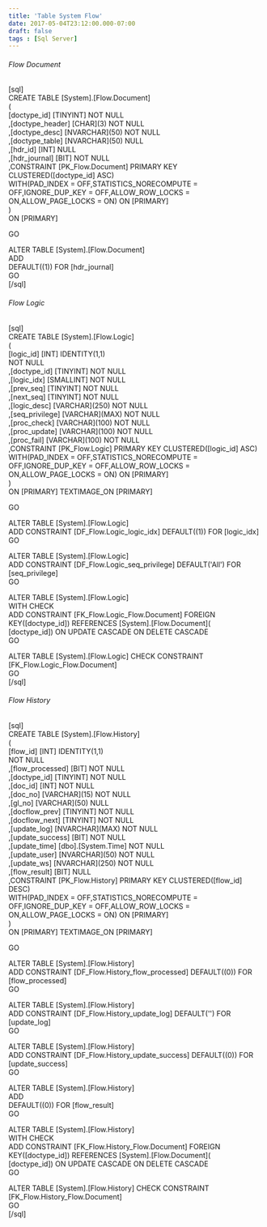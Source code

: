 ```yaml
---
title: 'Table System Flow'
date: 2017-05-04T23:12:00.000-07:00
draft: false
tags : [Sql Server]
---
```


###### Flow Document

  
  
  
\[sql\]  
CREATE TABLE \[System\].\[Flow.Document\]  
(  
\[doctype_id\] \[TINYINT\] NOT NULL  
,\[doctype_header\] \[CHAR\](3) NOT NULL  
,\[doctype_desc\] \[NVARCHAR\](50) NOT NULL  
,\[doctype_table\] \[NVARCHAR\](50) NULL  
,\[hdr_id\] \[INT\] NULL  
,\[hdr_journal\] \[BIT\] NOT NULL  
,CONSTRAINT \[PK\_Flow.Document\] PRIMARY KEY CLUSTERED(\[doctype\_id\] ASC)  
WITH(PAD\_INDEX = OFF,STATISTICS\_NORECOMPUTE = OFF,IGNORE\_DUP\_KEY = OFF,ALLOW\_ROW\_LOCKS = ON,ALLOW\_PAGE\_LOCKS = ON) ON \[PRIMARY\]  
)  
ON \[PRIMARY\]  
  
GO  
  
ALTER TABLE \[System\].\[Flow.Document\]  
ADD  
DEFAULT((1)) FOR \[hdr_journal\]  
GO  
\[/sql\]  
  

###### Flow Logic

  
  
\[sql\]  
CREATE TABLE \[System\].\[Flow.Logic\]  
(  
\[logic_id\] \[INT\] IDENTITY(1,1)  
NOT NULL  
,\[doctype_id\] \[TINYINT\] NOT NULL  
,\[logic_idx\] \[SMALLINT\] NOT NULL  
,\[prev_seq\] \[TINYINT\] NOT NULL  
,\[next_seq\] \[TINYINT\] NOT NULL  
,\[logic_desc\] \[VARCHAR\](250) NOT NULL  
,\[seq_privilege\] \[VARCHAR\](MAX) NOT NULL  
,\[proc_check\] \[VARCHAR\](100) NOT NULL  
,\[proc_update\] \[VARCHAR\](100) NOT NULL  
,\[proc_fail\] \[VARCHAR\](100) NOT NULL  
,CONSTRAINT \[PK\_Flow.Logic\] PRIMARY KEY CLUSTERED(\[logic\_id\] ASC)  
WITH(PAD\_INDEX = OFF,STATISTICS\_NORECOMPUTE = OFF,IGNORE\_DUP\_KEY = OFF,ALLOW\_ROW\_LOCKS = ON,ALLOW\_PAGE\_LOCKS = ON) ON \[PRIMARY\]  
)  
ON \[PRIMARY\] TEXTIMAGE_ON \[PRIMARY\]  
  
GO  
  
ALTER TABLE \[System\].\[Flow.Logic\]  
ADD CONSTRAINT \[DF\_Flow.Logic\_logic\_idx\] DEFAULT((1)) FOR \[logic\_idx\]  
GO  
  
ALTER TABLE \[System\].\[Flow.Logic\]  
ADD CONSTRAINT \[DF\_Flow.Logic\_seq\_privilege\] DEFAULT('All') FOR \[seq\_privilege\]  
GO  
  
ALTER TABLE \[System\].\[Flow.Logic\]  
WITH CHECK  
ADD CONSTRAINT \[FK\_Flow.Logic\_Flow.Document\] FOREIGN KEY(\[doctype_id\]) REFERENCES \[System\].\[Flow.Document\](  
\[doctype_id\]) ON UPDATE CASCADE ON DELETE CASCADE  
GO  
  
ALTER TABLE \[System\].\[Flow.Logic\] CHECK CONSTRAINT \[FK\_Flow.Logic\_Flow.Document\]  
GO  
\[/sql\]  
  

###### Flow History

  
  
\[sql\]  
CREATE TABLE \[System\].\[Flow.History\]  
(  
\[flow_id\] \[INT\] IDENTITY(1,1)  
NOT NULL  
,\[flow_processed\] \[BIT\] NOT NULL  
,\[doctype_id\] \[TINYINT\] NOT NULL  
,\[doc_id\] \[INT\] NOT NULL  
,\[doc_no\] \[VARCHAR\](15) NOT NULL  
,\[gl_no\] \[VARCHAR\](50) NULL  
,\[docflow_prev\] \[TINYINT\] NOT NULL  
,\[docflow_next\] \[TINYINT\] NOT NULL  
,\[update_log\] \[NVARCHAR\](MAX) NOT NULL  
,\[update_success\] \[BIT\] NOT NULL  
,\[update_time\] \[dbo\].\[System.Time\] NOT NULL  
,\[update_user\] \[NVARCHAR\](50) NOT NULL  
,\[update_ws\] \[NVARCHAR\](250) NOT NULL  
,\[flow_result\] \[BIT\] NULL  
,CONSTRAINT \[PK\_Flow.History\] PRIMARY KEY CLUSTERED(\[flow\_id\] DESC)  
WITH(PAD\_INDEX = OFF,STATISTICS\_NORECOMPUTE = OFF,IGNORE\_DUP\_KEY = OFF,ALLOW\_ROW\_LOCKS = ON,ALLOW\_PAGE\_LOCKS = ON) ON \[PRIMARY\]  
)  
ON \[PRIMARY\] TEXTIMAGE_ON \[PRIMARY\]  
  
GO  
  
ALTER TABLE \[System\].\[Flow.History\]  
ADD CONSTRAINT \[DF\_Flow.History\_flow\_processed\] DEFAULT((0)) FOR \[flow\_processed\]  
GO  
  
ALTER TABLE \[System\].\[Flow.History\]  
ADD CONSTRAINT \[DF\_Flow.History\_update\_log\] DEFAULT('') FOR \[update\_log\]  
GO  
  
ALTER TABLE \[System\].\[Flow.History\]  
ADD CONSTRAINT \[DF\_Flow.History\_update\_success\] DEFAULT((0)) FOR \[update\_success\]  
GO  
  
ALTER TABLE \[System\].\[Flow.History\]  
ADD  
DEFAULT((0)) FOR \[flow_result\]  
GO  
  
ALTER TABLE \[System\].\[Flow.History\]  
WITH CHECK  
ADD CONSTRAINT \[FK\_Flow.History\_Flow.Document\] FOREIGN KEY(\[doctype_id\]) REFERENCES \[System\].\[Flow.Document\](  
\[doctype_id\]) ON UPDATE CASCADE ON DELETE CASCADE  
GO  
  
ALTER TABLE \[System\].\[Flow.History\] CHECK CONSTRAINT \[FK\_Flow.History\_Flow.Document\]  
GO  
\[/sql\]